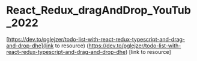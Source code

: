 # React_Redux_dragAndDrop_YouTub_2022
[https://dev.to/pglejzer/todo-list-with-react-redux-typescript-and-drag-and-drop-dhe](link to resource)
(https://dev.to/pglejzer/todo-list-with-react-redux-typescript-and-drag-and-drop-dhe) [link to resource]
